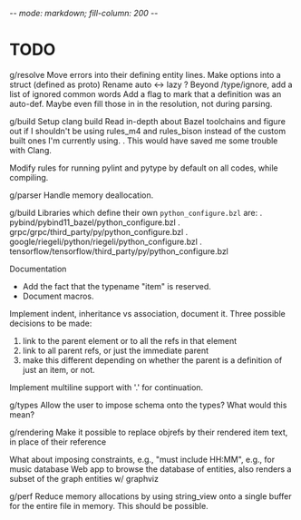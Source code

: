 -*- mode: markdown; fill-column: 200 -*-

# TODO

g/resolve
  Move errors into their defining entity lines.
  Make options into a struct (defined as proto)
  Rename auto <-> lazy ?
  Beyond /type/ignore, add a list of ignored common words
  Add a flag to mark that a definition was an auto-def. Maybe even fill those in in the resolution, not during parsing.


g/build
  Setup clang build
    Read in-depth about Bazel toolchains and figure out if I shouldn't be using rules_m4 and rules_bison instead of the custom built ones I'm currently using.
    . This would have saved me some trouble with Clang.

  Modify rules for running pylint and pytype by default on all codes, while compiling.

g/parser
  Handle memory deallocation.

g/build
  Libraries which define their own `python_configure.bzl` are:
  . pybind/pybind11_bazel/python_configure.bzl
  . grpc/grpc/third_party/py/python_configure.bzl
  . google/riegeli/python/riegeli/python_configure.bzl
  . tensorflow/tensorflow/third_party/py/python_configure.bzl

Documentation

- Add the fact that the typename "item" is reserved.
- Document macros.

Implement indent, inheritance vs association, document it.
Three possible decisions to be made:
1. link to the parent element or to all the refs in that element
2. link to all parent refs, or just the immediate parent
3. make this different depending on whether the parent is a definition of just
   an item, or not.

Implement multiline support with '.' for continuation.

g/types
  Allow the user to impose schema onto the types? What would this mean?

g/rendering
  Make it possible to replace objrefs by their rendered item text, in place of their reference

  What about imposing constraints, e.g., "must include HH:MM", e.g., for music database
  Web app to browse the database of entities, also renders a subset of the graph entities w/ graphviz

g/perf
  Reduce memory allocations by using string_view onto a single buffer for the entire file in memory. This should be possible.
